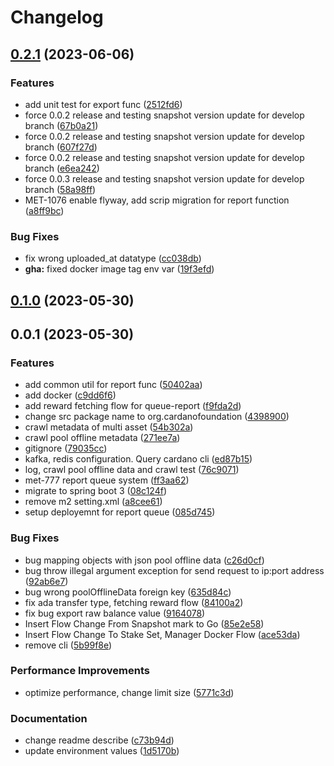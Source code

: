 # Changelog

## [0.2.1](https://github.com/cardano-foundation/cf-ledger-consumer-schedules/compare/v0.0.1...v0.2.1) (2023-06-06)


### Features

* add unit test for export func ([2512fd6](https://github.com/cardano-foundation/cf-ledger-consumer-schedules/commit/2512fd68774f015b00f90ba5772e63fc7661bfeb))
* force 0.0.2 release and testing snapshot version update for develop branch ([67b0a21](https://github.com/cardano-foundation/cf-ledger-consumer-schedules/commit/67b0a21eb16f7aeed65feb205d1255f5641ac44c))
* force 0.0.2 release and testing snapshot version update for develop branch ([607f27d](https://github.com/cardano-foundation/cf-ledger-consumer-schedules/commit/607f27da2f3f89f5cf471d406aeb2192fa289355))
* force 0.0.2 release and testing snapshot version update for develop branch ([e6ea242](https://github.com/cardano-foundation/cf-ledger-consumer-schedules/commit/e6ea2421f18ba7cc9852190191d11e06b6440053))
* force 0.0.3 release and testing snapshot version update for develop branch ([58a98ff](https://github.com/cardano-foundation/cf-ledger-consumer-schedules/commit/58a98ff99bd53b6812322d6c3c4bc643739d3ebc))
* MET-1076 enable flyway, add scrip migration for report function ([a8ff9bc](https://github.com/cardano-foundation/cf-ledger-consumer-schedules/commit/a8ff9bc0ab6c4c5cb8fbc09056901bdc306c785c))


### Bug Fixes

* fix wrong uploaded_at datatype ([cc038db](https://github.com/cardano-foundation/cf-ledger-consumer-schedules/commit/cc038dbb46ce48d780e1ace4b7867a4fd68f4dae))
* **gha:** fixed docker image tag env var ([19f3efd](https://github.com/cardano-foundation/cf-ledger-consumer-schedules/commit/19f3efd03f9caffd9c1caa5c52e02aaa421e1e27))

## [0.1.0](https://github.com/cardano-foundation/cf-ledger-consumer-schedules/compare/v0.0.1...v0.1.0) (2023-05-30)


## 0.0.1 (2023-05-30)


### Features

* add common util for report func ([50402aa](https://github.com/cardano-foundation/cf-ledger-consumer-schedules/commit/50402aa07f74f9ea43c13e31ad385d76dfdca2af))
* add docker ([c9dd6f6](https://github.com/cardano-foundation/cf-ledger-consumer-schedules/commit/c9dd6f66e0592c4f80b8df6f9cde7de05ece931d))
* add reward fetching flow for queue-report ([f9fda2d](https://github.com/cardano-foundation/cf-ledger-consumer-schedules/commit/f9fda2d8563d6b1fe54e4d07ee0ba3789b3dfe90))
* change src package name to org.cardanofoundation ([4398900](https://github.com/cardano-foundation/cf-ledger-consumer-schedules/commit/439890009abd441850919de468681e62dbeece4c))
* crawl metadata of multi asset ([54b302a](https://github.com/cardano-foundation/cf-ledger-consumer-schedules/commit/54b302ae4d237291610b783c2220a70622a05e73))
* crawl pool offline metadata ([271ee7a](https://github.com/cardano-foundation/cf-ledger-consumer-schedules/commit/271ee7a55a9550ce7f70d0eda5fc4500d0c3dff1))
* gitignore ([79035cc](https://github.com/cardano-foundation/cf-ledger-consumer-schedules/commit/79035cc95c19feb4e5a57f0677f606ca6188eaed))
* kafka, redis configuration. Query cardano cli ([ed87b15](https://github.com/cardano-foundation/cf-ledger-consumer-schedules/commit/ed87b1568bb0a5bdc00a27f287a885ec7e395cf2))
* log, crawl pool offline data and crawl test ([76c9071](https://github.com/cardano-foundation/cf-ledger-consumer-schedules/commit/76c9071c5d4c7a76ca213ee14dcd8702d011cd9f))
* met-777 report queue system ([ff3aa62](https://github.com/cardano-foundation/cf-ledger-consumer-schedules/commit/ff3aa62f9c3f540a9505fc2990d87b058437b71c))
* migrate to spring boot 3 ([08c124f](https://github.com/cardano-foundation/cf-ledger-consumer-schedules/commit/08c124fb4aaf829ef78b663772c66482c0ed7c36))
* remove m2 setting.xml ([a8cee61](https://github.com/cardano-foundation/cf-ledger-consumer-schedules/commit/a8cee61d69ae515608766e1baaa68b06dd52f8c7))
* setup deployemnt for report queue ([085d745](https://github.com/cardano-foundation/cf-ledger-consumer-schedules/commit/085d745b6fbcc1e05095dfc7234f742fde1279d2))


### Bug Fixes

* bug mapping objects with json pool offline data ([c26d0cf](https://github.com/cardano-foundation/cf-ledger-consumer-schedules/commit/c26d0cf507855dcbe760d9e14e73bc8f048dfbaf))
* bug throw illegal argument exception for send request to ip:port address ([92ab6e7](https://github.com/cardano-foundation/cf-ledger-consumer-schedules/commit/92ab6e7012cef4bcaa63c0a1edf4f9107deda3e1))
* bug wrong poolOfflineData foreign key ([635d84c](https://github.com/cardano-foundation/cf-ledger-consumer-schedules/commit/635d84c47c50d672adafe4a2f45a993facae08a8))
* fix ada transfer type, fetching reward flow ([84100a2](https://github.com/cardano-foundation/cf-ledger-consumer-schedules/commit/84100a2781ee6120cbab16e226e38a5b28a6323a))
* fix bug export raw balance value ([9164078](https://github.com/cardano-foundation/cf-ledger-consumer-schedules/commit/916407898c2b4d223641b70e1d2a21cff24f6c5d))
* Insert Flow Change From Snapshot mark to Go ([85e2e58](https://github.com/cardano-foundation/cf-ledger-consumer-schedules/commit/85e2e5852704e134c6fa38224dd85136ff4f2559))
* Insert Flow Change To Stake Set, Manager Docker Flow ([ace53da](https://github.com/cardano-foundation/cf-ledger-consumer-schedules/commit/ace53dad24c62829965344de577497399a6ce347))
* remove cli ([5b99f8e](https://github.com/cardano-foundation/cf-ledger-consumer-schedules/commit/5b99f8ea110295e2d204258dbdabf067df5cb1e6))


### Performance Improvements

* optimize performance, change limit size ([5771c3d](https://github.com/cardano-foundation/cf-ledger-consumer-schedules/commit/5771c3d867372d985b15487efb288a883c7f4c9a))


### Documentation

* change readme describe ([c73b94d](https://github.com/cardano-foundation/cf-ledger-consumer-schedules/commit/c73b94d0934cfd267b72bd5541ded06a6ff50c5c))
* update environment values ([1d5170b](https://github.com/cardano-foundation/cf-ledger-consumer-schedules/commit/1d5170b0925db80939744f6f742a78f1c8a469ff))
